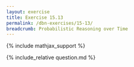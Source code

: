 ```yaml
---
layout: exercise
title: Exercise 15.13
permalink: /dbn-exercises/15-13/
breadcrumb: Probabilistic Reasoning over Time
---
```


{% include mathjax_support %}

<div><i class="arrow-up loader" data-chapter="dbn-exercises" data-exercise="ex_13" data-rating="0"></i></div>
{% include_relative question.md %}
